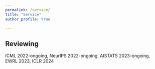 ```yaml
---
permalink: /service/
title: "Service"
author_profile: true

---
```


## Reviewing 

ICML 2022-ongoing, NeurIPS 2022-ongoing, AISTATS 2023-ongoing, EWRL 2023, ICLR 2024
